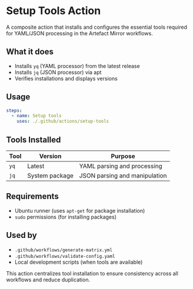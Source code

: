 # Setup Tools Action

A composite action that installs and configures the essential tools required for YAML/JSON processing in the Artefact Mirror workflows.

## What it does

- Installs `yq` (YAML processor) from the latest release
- Installs `jq` (JSON processor) via apt
- Verifies installations and displays versions

## Usage

```yaml
steps:
  - name: Setup tools
    uses: ./.github/actions/setup-tools
```

## Tools Installed

| Tool | Version | Purpose |
|------|---------|---------|
| `yq` | Latest | YAML parsing and processing |
| `jq` | System package | JSON parsing and manipulation |

## Requirements

- Ubuntu runner (uses `apt-get` for package installation)
- `sudo` permissions (for installing packages)

## Used by

- `.github/workflows/generate-matrix.yml`
- `.github/workflows/validate-config.yaml`
- Local development scripts (when tools are available)

This action centralizes tool installation to ensure consistency across all workflows and reduce duplication. 